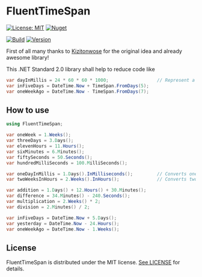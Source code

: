 # FluentTimeSpan

[![License: MIT](https://img.shields.io/badge/License-MIT-blue.svg)](https://opensource.org/licenses/MIT)
[![Nuget](https://img.shields.io/badge/nuget-blue.svg)](https://www.nuget.org/packages/FluentTimeSpan/)

[![Build](https://img.shields.io/badge/build-success-green.svg)](releases/0.3.1.181101/)
[![Version](https://img.shields.io/badge/version-v0.3.1.181101-blue.svg)](releases/0.3.1.181101/)

First of all many thanks to [Kizitonwose](https://github.com/kizitonwose/Time) for the original idea and already awesome library!

This .NET Standard 2.0 library shall help to reduce code like

```C#
var dayInMillis = 24 * 60 * 60 * 1000;					// Represent a day in milliSeconds
var inFiveDays = DateTime.Now + TimeSpan.FromDays(5);
var oneWeekAgo = DateTime.Now - TimeSpan.FromDays(7);
```

## How to use

```C#
using FluentTimeSpan;

var oneWeek = 1.Weeks();
var threeDays = 3.Days();
var elevenHours = 11.Hours();
var sixMinutes = 6.Minutes();
var fiftySeconds = 50.Seconds();
var hundredMilliSeconds = 100.MilliSeconds();

var oneDayInMillis = 1.Days().InMilliseconds();    		// Converts one day into milliseconds and returns the double value
var twoWeeksInHours = 2.Weeks().InHours(); 		    	// Converts two weeks into hours and returns the double value

var addition = 1.Days() + 12.Hours() + 30.Minutes();
var difference = 34.Minutes() - 240.Seconds();
var multiplication = 2.Weeks() * 2;
var division = 2.Minutes() / 2;

var inFiveDays = DateTime.Now + 5.Days();
var yesterday = DateTime.Now - 24.Hours();
var oneWeekAgo = DateTime.Now - 1.Weeks();

```

## License

FluentTimeSpan is distributed under the MIT license. [See LICENSE](LICENSE.md) for details.
